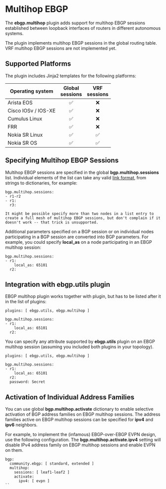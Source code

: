 # Multihop EBGP

The **ebgp.multihop** plugin adds support for multihop EBGP sessions established between loopback interfaces of routers in different autonomous systems.

The plugin implements multihop EBGP sessions in the global routing table. VRF multihop EBGP sessions are not implemented yet.

## Supported Platforms

The plugin includes Jinja2 templates for the following platforms:

| Operating system    | Global<br>sessions | VRF<br>sessions |
| ------------------- | :--: | :--: |
| Arista EOS          |  ✅  |  ❌   |
| Cisco IOSv / IOS-XE |  ✅  |  ❌   |
| Cumulus Linux       |  ✅  |  ❌   |
| FRR                 |  ✅  |  ❌   |
| Nokia SR Linux      |  ✅  |  ✅   |
| Nokia SR OS         |  ✅  |  ✅   |

## Specifying Multihop EBGP Sessions

Multihop EBGP sessions are specified in the global **bgp.multihop.sessions** list. Individual elements of the list can take any valid [link format](link-formats), from strings to dictionaries, for example:

```
bgp.multihop.sessions:
- r1-r2
- r1:
  r3:
```

```{warning}
It might be possible specify more than two nodes in a list entry to create a full mesh of multihop EBGP sessions, but don't complain if it doesn't work -- that trick is unsupported.
```

Additional parameters specified on a BGP session or on individual nodes participating in a BGP session are converted into BGP parameters. For example, you could specify **local_as** on a node participating in an EBGP multihop session:

```
bgp.multihop.sessions:
- r1:
    local_as: 65101
  r2:
```

## Integration with ebgp.utils plugin

EBGP multihop plugin works together with [](ebgp.utils.md) plugin, but has to be listed after it in the list of plugins:

```
plugins: [ ebgp.utils, ebgp.multihop ]

bgp.multihop.sessions:
- r1:
    local_as: 65101
  r2:
```

You can specify any attribute supported by **ebgp.utils** plugin on an EBGP multihop session (assuming you included both plugins in your topology).

```
plugins: [ ebgp.utils, ebgp.multihop ]

bgp.multihop.sessions:
- r1:
    local_as: 65101
  r2:
  password: Secret
```

## Activation of Individual Address Families

You can use global **bgp.multihop.activate** dictionary to enable selective activation of BGP address families on EBGP multihop sessions. The address families active on EBGP multihop sessions can be specified for **ipv4** and **ipv6** neighbors.

For example, to implement the (infamous) EBGP-over-EBGP EVPN design, use the following configuration. The **bgp.multihop.activate.ipv4** setting will disable IPv4 address family on EBGP multihop sessions and enable EVPN on them.

```
bgp:
  community.ebgp: [ standard, extended ]
  multihop:
    sessions: [ leaf1-leaf2 ]
    activate: 
      ipv4: [ evpn ]
``